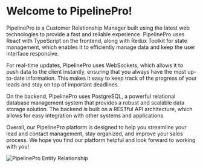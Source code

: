 # Welcome to PipelinePro!

PipelinePro is a Customer Relationship Manager built using the latest web technologies to provide a fast and reliable experience. PipelinePro uses React with TypeScript on the frontend, along with Redux Toolkit for state management, which enables it to efficiently manage data and keep the user interface responsive.

For real-time updates, PipelinePro uses WebSockets, which allows it to push data to the client instantly, ensuring that you always have the most up-to-date information. This makes it easy to keep track of the progress of your leads and stay on top of important deadlines.

On the backend, PipelinePro uses PostgreSQL, a powerful relational database management system that provides a robust and scalable data storage solution. The backend is built on a RESTful API architecture, which allows for easy integration with other systems and applications.

Overall, our PipelinePro platform is designed to help you streamline your lead and contact management, stay organized, and improve your sales process. We hope you find our platform helpful and look forward to working with you!

![PipelinePro Entity Relationship]("./other_files/PipelinePro_Entity_Relationship")